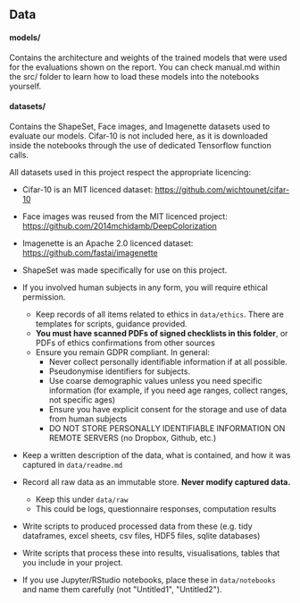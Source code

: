 ## Data

#### models/

Contains the architecture and weights of the trained models that were used for the evaluations shown on the report. You can check manual.md within the src/ folder to learn how to load these models into the notebooks yourself.

#### datasets/

Contains the ShapeSet, Face images, and Imagenette datasets used to evaluate our models. Cifar-10 is not included here, as it is downloaded inside the notebooks through the use of dedicated Tensorflow function calls.

All datasets used in this project respect the appropriate licencing: 

* Cifar-10 is an MIT licenced dataset: https://github.com/wichtounet/cifar-10

* Face images was reused from the MIT licenced project: https://github.com/2014mchidamb/DeepColorization

* Imagenette is an Apache 2.0 licenced dataset: https://github.com/fastai/imagenette

* ShapeSet was made specifically for use on this project.

* If you involved human subjects in any form, you will require ethical permission.
    * Keep records of all items related to ethics in `data/ethics`. There are templates for scripts, guidance provided.
    * **You must have scanned PDFs of signed checklists in this folder**, or PDFs of ethics confirmations from other sources
    * Ensure you remain GDPR compliant. In general:
        * Never collect personally identifiable information if at all possible. 
        * Pseudonymise identifiers for subjects. 
        * Use coarse demographic values unless you need specific information (for example, if you need age ranges, collect ranges, not specific ages)
        * Ensure you have explicit consent for the storage and use of data from human subjects
        * DO NOT STORE PERSONALLY IDENTIFIABLE INFORMATION ON REMOTE SERVERS (no Dropbox, Github, etc.)

* Keep a written description of the data, what is contained, and how it was captured in `data/readme.md`
* Record all raw data as an immutable store. **Never modify captured data.** 
    * Keep this under `data/raw`
    * This could be logs, questionnaire responses, computation results

* Write scripts to produced processed data from these (e.g. tidy dataframes, excel sheets, csv files, HDF5 files, sqlite databases)
* Write scripts that process these into results, visualisations, tables that you include in your project.
* If you use Jupyter/RStudio notebooks, place these in `data/notebooks` and name them carefully (not "Untitled1", "Untitled2").

